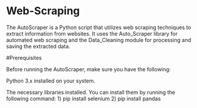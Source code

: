 # Web-Scraping
The AutoScraper is a Python script that utilizes web scraping techniques to extract information from websites. It uses the Auto_Scraper library for automated web scraping and the Data_Cleaning module for processing and saving the extracted data.


#Prerequisites

Before running the AutoScraper, make sure you have the following:

Python 3.x installed on your system.

The necessary libraries installed. You can install them by running the following command:
     1) pip install selenium
     2) pip install pandas
